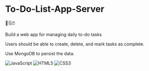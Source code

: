 # To-Do-List-App-Server

📝🗒️⏰

<p>Build a web app for managing daily to-do tasks</p>
<p>Users should be able to create, delete, and mark tasks as complete.</p>
<p>Use MongoDB to persist the data.</p>

![JavaScript](https://img.shields.io/badge/javascript-%23323330.svg?style=for-the-badge&logo=javascript&logoColor=%23F7DF1E)
![HTML5](https://img.shields.io/badge/html5-%23E34F26.svg?style=for-the-badge&logo=html5&logoColor=white)
![CSS3](https://img.shields.io/badge/css3-%231572B6.svg?style=for-the-badge&logo=css3&logoColor=white)

